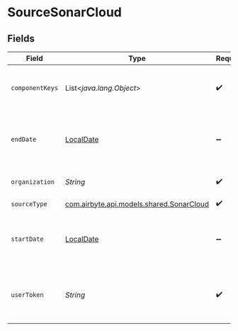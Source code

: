 # SourceSonarCloud


## Fields

| Field                                                                                                                              | Type                                                                                                                               | Required                                                                                                                           | Description                                                                                                                        | Example                                                                                                                            |
| ---------------------------------------------------------------------------------------------------------------------------------- | ---------------------------------------------------------------------------------------------------------------------------------- | ---------------------------------------------------------------------------------------------------------------------------------- | ---------------------------------------------------------------------------------------------------------------------------------- | ---------------------------------------------------------------------------------------------------------------------------------- |
| `componentKeys`                                                                                                                    | List<*java.lang.Object*>                                                                                                           | :heavy_check_mark:                                                                                                                 | Comma-separated list of component keys.                                                                                            | airbyte-ws-order                                                                                                                   |
| `endDate`                                                                                                                          | [LocalDate](https://docs.oracle.com/javase/8/docs/api/java/time/LocalDate.html)                                                    | :heavy_minus_sign:                                                                                                                 | To retrieve issues created before the given date (inclusive).                                                                      | YYYY-MM-DD                                                                                                                         |
| `organization`                                                                                                                     | *String*                                                                                                                           | :heavy_check_mark:                                                                                                                 | Organization key. See <a href="https://docs.sonarcloud.io/appendices/project-information/#project-and-organization-keys">here</a>. | airbyte                                                                                                                            |
| `sourceType`                                                                                                                       | [com.airbyte.api.models.shared.SonarCloud](../../models/shared/SonarCloud.md)                                                      | :heavy_check_mark:                                                                                                                 | N/A                                                                                                                                |                                                                                                                                    |
| `startDate`                                                                                                                        | [LocalDate](https://docs.oracle.com/javase/8/docs/api/java/time/LocalDate.html)                                                    | :heavy_minus_sign:                                                                                                                 | To retrieve issues created after the given date (inclusive).                                                                       | YYYY-MM-DD                                                                                                                         |
| `userToken`                                                                                                                        | *String*                                                                                                                           | :heavy_check_mark:                                                                                                                 | Your User Token. See <a href="https://docs.sonarcloud.io/advanced-setup/user-accounts/">here</a>. The token is case sensitive.     |                                                                                                                                    |